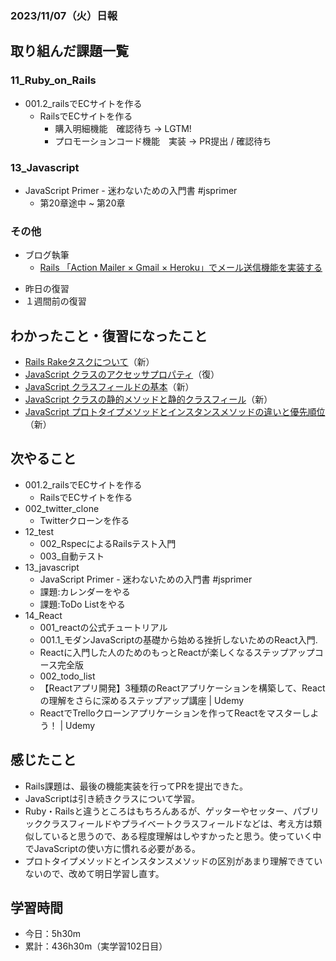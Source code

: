 ### 2023/11/07（火）日報
## 取り組んだ課題一覧

### 11_Ruby_on_Rails
  - 001.2_railsでECサイトを作る
    - RailsでECサイトを作る 
      - 購入明細機能　確認待ち -> LGTM!
      - プロモーションコード機能　実装 -> PR提出 / 確認待ち
### 13_Javascript
  - JavaScript Primer - 迷わないための入門書 #jsprimer
    - 第20章途中 ~ 第20章

### その他
- ブログ執筆
  - [Rails 「Action Mailer × Gmail × Heroku」でメール送信機能を実装する](https://tatsuki-ju.hatenablog.com/entry/2023/11/06/122248)
<!-- - 模写コーディング
  - [作って学ぶコーディング学習サイト](https://code-step.com/)
    - [【入門編】recipemenu](https://github.com/imahoritatsuki/copyingCoding/tree/main/introductory-recipemenu/output) -->
<!-- - 関連書籍
  - [Good Code, Bad Code ～持続可能な開発のためのソフトウェアエンジニア的思考](https://amzn.asia/d/7NzMcZp) -->
<!-- - 関連記事・動画
  - [初心者プログラマが犯しがちな過ち25選](https://qiita.com/rana_kualu/items/379eefb3a40c6b44cb92) -->
- 昨日の復習
- １週間前の復習

## わかったこと・復習になったこと
  - [Rails Rakeタスクについて](https://www.notion.so/Rails-Rake-036f608a1bbf4ebab225c9fdffc0b4dd?pvs=4)（新）
  - [JavaScript クラスのアクセッサプロパティ](https://www.notion.so/JavaScript-270a32496992430083a1d2d29ac96c6e?pvs=4)（復）
  - [JavaScript クラスフィールドの基本](https://www.notion.so/JavaScript-cc914e5e86ea4f269d6449ce5649e8b8?pvs=4)（新）
  - [JavaScript クラスの静的メソッドと静的クラスフィール](https://www.notion.so/JavaScript-2faac18aed3047aebd822529b165dbc6?pvs=4)（新）
  - [JavaScript プロトタイプメソッドとインスタンスメソッドの違いと優先順位](https://www.notion.so/JavaScript-a7ef4a257e6649d78ed5874c6e0bfc46?pvs=4)（新）

## 次やること
  - 001.2_railsでECサイトを作る
    - RailsでECサイトを作る
  - 002_twitter_clone
    - Twitterクローンを作る
- 12_test
  - 002_RspecによるRailsテスト入門
  - 003_自動テスト
- 13_javascript
  - JavaScript Primer - 迷わないための入門書 #jsprimer
  - 課題:カレンダーをやる
  - 課題:ToDo Listをやる
- 14_React
  - 001_reactの公式チュートリアル
  - 001.1_モダンJavaScriptの基礎から始める挫折しないためのReact入門.
  - Reactに入門した人のためのもっとReactが楽しくなるステップアップコース完全版
  - 002_todo_list
  - 【Reactアプリ開発】3種類のReactアプリケーションを構築して、Reactの理解をさらに深めるステップアップ講座 | Udemy
  - ReactでTrelloクローンアプリケーションを作ってReactをマスターしよう！ | Udemy

## 感じたこと
- Rails課題は、最後の機能実装を行ってPRを提出できた。
- JavaScriptは引き続きクラスについて学習。
- Ruby・Railsと違うところはもちろんあるが、ゲッターやセッター、パブリッククラスフィールドやプライベートクラスフィールドなどは、考え方は類似していると思うので、ある程度理解はしやすかったと思う。使っていく中でJavaScriptの使い方に慣れる必要がある。
- プロトタイプメソッドとインスタンスメソッドの区別があまり理解できていないので、改めて明日学習し直す。


## 学習時間
- 今日：5h30m
- 累計：436h30m（実学習102日目）

